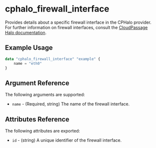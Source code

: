 # cphalo_firewall_interface

Provides details about a specific firewall interface in the CPHalo provider.
For further information on firewall interfaces, consult the
[CloudPassage Halo documentation](https://library.cloudpassage.com/help/cloudpassage-api-documentation#firewall-interfaces).

## Example Usage

```terraform
data "cphalo_firewall_interface" "example" {
	name = "eth0"
}
```

## Argument Reference

The following arguments are supported:

* `name` - (Required, string) The name of the firewall interface.

## Attributes Reference

The following attributes are exported:

* `id` - (string) A unique identifier of the firewall interface.
